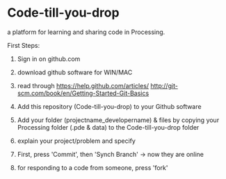 Code-till-you-drop
==================

a platform for learning and sharing code in Processing.

First Steps:

1. Sign in on github.com
2. download github software for WIN/MAC
3. read through
  https://help.github.com/articles/
  http://git-scm.com/book/en/Getting-Started-Git-Basics

4. Add this repository (Code-till-you-drop) to your Github software
5. Add your folder (projectname_developername) & files by copying your Processing folder (.pde & data) to the Code-till-you-drop folder 
7. explain your project/problem and specify 
6. First, press 'Commit', then 'Synch Branch' -> now they are online

7. for responding to a code from someone, press 'fork'
